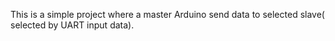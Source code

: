 This is a simple project where a master Arduino send data to selected slave( selected by UART input data).
